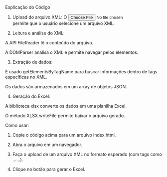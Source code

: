 Explicação do Código

1. Upload do arquivo XML: O <input type="file" /> permite que o usuário selecione um arquivo XML.


2. Leitura e análise do XML:

A API FileReader lê o conteúdo do arquivo.

A DOMParser analisa o XML e permite navegar pelos elementos.



3. Extração de dados:

É usado getElementsByTagName para buscar informações dentro de tags específicas no XML.

Os dados são armazenados em um array de objetos JSON.



4. Geração do Excel:

A biblioteca xlsx converte os dados em uma planilha Excel.

O método XLSX.writeFile permite baixar o arquivo gerado.




Como usar:

1. Copie o código acima para um arquivo index.html.


2. Abra o arquivo em um navegador.


3. Faça o upload de um arquivo XML no formato esperado (com tags como <item><name>...</name><value>...</value></item>).


4. Clique no botão para gerar o Excel.



